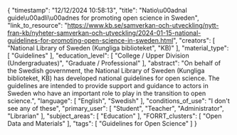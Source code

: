 {
    "timestamp": "12/12/2024 10:58:13",
    "title": "Natio\u00adnal guide\u00adli\u00adnes for promoting open science in Sweden",
    "link_to_resource": "https://www.kb.se/samverkan-och-utveckling/nytt-fran-kb/nyheter-samverkan-och-utveckling/2024-01-15-national-guidelines-for-promoting-open-science-in-sweden.html",
    "creators": [
        "National Library of Sweden (Kungliga biblioteket",
        "KB)"
    ],
    "material_type": [
        "Guidelines"
    ],
    "education_level": [
        "College / Upper Division (Undergraduates)",
        "Graduate / Professional"
    ],
    "abstract": "On behalf of the Swedish government, the National Library of Sweden (Kungliga biblioteket, KB) has developed national guidelines for open science. The guidelines are intended to provide support and guidance to actors in Sweden who have an important role to play in the transition to open science.",
    "language": [
        "English",
        "Swedish"
    ],
    "conditions_of_use": "I don't see any of these",
    "primary_user": [
        "Student",
        "Teacher",
        "Administrator",
        "Librarian"
    ],
    "subject_areas": [
        "Education"
    ],
    "FORRT_clusters": [
        "Open Data and Materials"
    ],
    "tags": [
        "Guidelines for Open Science"
    ]
}